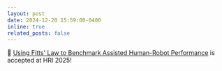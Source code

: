 ```yaml
---
layout: post
date: 2024-12-20 15:59:00-0400
inline: true
related_posts: false
---
```


🎉 [Using Fitts' Law to Benchmark Assisted Human-Robot Performance](https://mpan31415.github.io/assets/pdf/papers/2025/HRI25_AutoFitts.pdf) is accepted at HRI 2025!

